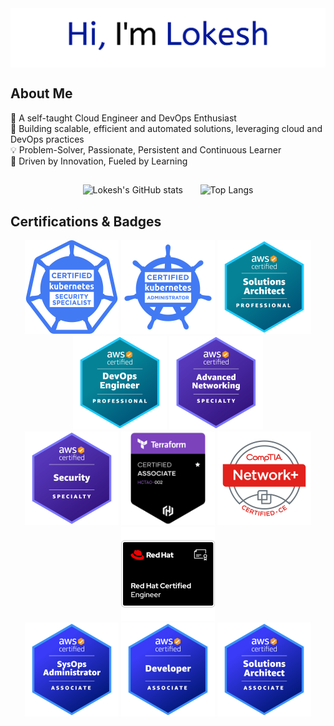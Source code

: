 <img align="center" src="https://raw.githubusercontent.com/lokesh1306/lokesh1306/main/banner.png" alt="Lokesh's GitHub Banner" />

## About Me
👋 A self-taught Cloud Engineer and DevOps Enthusiast <br />
🧡 Building scalable, efficient and automated solutions, leveraging cloud and DevOps practices <br />
💡 Problem-Solver, Passionate, Persistent and Continuous Learner <br />
🚀 Driven by Innovation, Fueled by Learning <br />

## 
<div align="center">
  <img src="https://github-readme-stats.vercel.app/api?username=lokesh1306&show_icons=true&include_all_commits=true&theme=ambient_gradient&show=prs_merged,prs_merged_percentage&hide=issues,stars&hide_border=true&hide_rank=true&number_format=long" alt="Lokesh's GitHub stats" />
    &nbsp;&nbsp;&nbsp;&nbsp;&nbsp;
  <img src="https://github-readme-stats.vercel.app/api/top-langs/?username=lokesh1306&layout=compact&theme=ambient_gradient&hide_border=true&hide=css,scss,html&langs_count=10&hide_progress=true" alt="Top Langs" />
</div>

## Certifications & Badges
<div align="center">
  <a href="https://lokesh.cloud/assets/img/certs/cks.pdf" target="_blank"><img src="https://github.com/lokesh1306/lokesh1306/blob/main/badges/cks.png?raw=true" alt="CKS: Certified Kubernetes Security Specialist" width="150" height="150"></a>
  <a href="https://lokesh.cloud/assets/img/certs/cka.pdf" target="_blank"><img src="https://github.com/lokesh1306/lokesh1306/blob/main/badges/cka.png?raw=true" alt="CKA: Certified Kubernetes Administrator" width="150" height="150"></a>
  <a href="https://lokesh.cloud/assets/img/certs/sap.pdf" target="_blank"><img src="https://github.com/lokesh1306/lokesh1306/blob/main/badges/sap.png?raw=true" alt="AWS Certified Solutions Architect - Professional (SAP-C02)" width="150" height="150"></a>
  <a href="https://lokesh.cloud/assets/img/certs/dop.pdf" target="_blank"><img src="https://github.com/lokesh1306/lokesh1306/blob/main/badges/dop.png?raw=true" alt="AWS Certified DevOps Engineer - Professional (DOP-C02)" width="150" height="150"></a>
  <a href="https://lokesh.cloud/assets/img/certs/ans.pdf" target="_blank"><img src="https://github.com/lokesh1306/lokesh1306/blob/main/badges/ans.png?raw=true" alt="AWS Certified Advanced Networking - Specialty (ANS-C01)" width="150" height="150"></a>
</div>

<div align="center">
  <a href="https://lokesh.cloud/assets/img/certs/scs.pdf" target="_blank"><img src="https://github.com/lokesh1306/lokesh1306/blob/main/badges/scs.png?raw=true" alt="AWS Certified Security - Specialty (SCS-C02)" width="150" height="150"></a>
  <a href="https://lokesh.cloud/assets/img/certs/tf.pdf" target="_blank"><img src="https://github.com/lokesh1306/lokesh1306/blob/main/badges/tf.png?raw=true" alt="HashiCorp Certified: Terraform Associate (002)" width="150" height="150"></a>
  <a href="https://lokesh.cloud/assets/img/certs/comptia.pdf" target="_blank"><img src="https://github.com/lokesh1306/lokesh1306/blob/main/badges/comptia.png?raw=true" alt="CompTIA Network+ ce" width="150" height="150"></a>
  <a href="https://lokesh.cloud/assets/img/certs/rhce.pdf" target="_blank"><img src="https://github.com/lokesh1306/lokesh1306/blob/main/badges/rhce.png?raw=true" alt="RedHat Certified Engineer" width="150" height="150"></a>
</div>

<div align="center">
  <a href="https://lokesh.cloud/assets/img/certs/soa.pdf" target="_blank"><img src="https://github.com/lokesh1306/lokesh1306/blob/main/badges/soa.png?raw=true" alt="AWS Certified SysOps Administrator - Associate (SOA-C02)" width="150" height="150"></a>
  <a href="https://lokesh.cloud/assets/img/certs/dva.pdf" target="_blank"><img src="https://github.com/lokesh1306/lokesh1306/blob/main/badges/dva.png?raw=true" alt="AWS Certified Developer - Associate (DVA-C02)" width="150" height="150"></a>
  <a href="https://lokesh.cloud/assets/img/certs/saa.pdf" target="_blank"><img src="https://github.com/lokesh1306/lokesh1306/blob/main/badges/saa.png?raw=true" alt="AWS Certified Solutions Architect - Associate (SAA-C02)" width="150" height="150"></a>
</div>